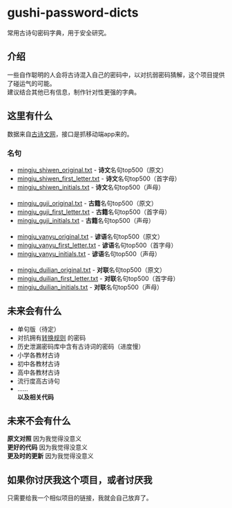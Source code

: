 # gushi-password-dicts
常用古诗句密码字典，用于安全研究。

## 介绍
一些自作聪明的人会将古诗混入自己的密码中，以对抗弱密码猜解，这个项目提供了碰运气的可能。  
建议结合其他已有信息，制作针对性更强的字典。  

## 这里有什么
数据来自[古诗文网](https://www.gushiwen.cn)，接口是抓移动端app来的。

### 名句
* [mingju_shiwen_original.txt](mingju/shiwen/mingju_shiwen_original.txt) - **诗文**名句top500（原文）
* [mingju_shiwen_first_letter.txt](mingju/shiwen/mingju_shiwen_first_letter.txt) - **诗文**名句top500（首字母）
* [mingju_shiwen_initials.txt](mingju/shiwen/mingju_shiwen_initials.txt) - **诗文**名句top500（声母）
<br></br>
* [mingju_guji_original.txt](mingju/guji/mingju_guji_original.txt) - **古籍**名句top500（原文）
* [mingju_guji_first_letter.txt](mingju/guji/mingju_guji_first_letter.txt) - **古籍**名句top500（首字母）
* [mingju_guji_initials.txt](mingju/guji/mingju_guji_initials.txt) - **古籍**名句top500（声母）
<br></br>
* [mingju_yanyu_original.txt](mingju/yanyu/mingju_yanyu_original.txt) - **谚语**名句top500（原文）
* [mingju_yanyu_first_letter.txt](mingju/yanyu/mingju_yanyu_first_letter.txt) - **谚语**名句top500（首字母）
* [mingju_yanyu_initials.txt](mingju/yanyu/mingju_yanyu_initials.txt) - **谚语**名句top500（声母）
<br></br>
* [mingju_duilian_original.txt](mingju/duilian/mingju_duilian_original.txt) - **对联**名句top500（原文）
* [mingju_duilian_first_letter.txt](mingju/duilian/mingju_duilian_first_letter.txt) - **对联**名句top500（首字母）
* [mingju_duilian_initials.txt](mingju/duilian/mingju_duilian_initials.txt) - **对联**名句top500（声母）

## 未来会有什么
* 单句版（待定）
* 对抗拥有[转换规则](https://github.com/bingoohuang/blog/issues/22) 的密码
* 历史泄漏密码库中含有古诗词的密码（进度慢）
* 小学各教材古诗
* 初中各教材古诗
* 高中各教材古诗
* 流行度高古诗句
* ......  
**以及相关代码**

## 未来不会有什么 
**原文对照** 因为我觉得没意义  
**更好的代码** 因为我觉得没意义  
**更及时的更新** 因为我觉得没意义

## 如果你讨厌我这个项目，或者讨厌我  
只需要给我一个相似项目的链接，我就会自己放弃了。